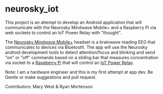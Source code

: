 # neurosky_iot
This project is an attempt to develop an Android application that will communicate with the Neurosky Mindwave Mobile+ and a Raspberry Pi via web sockets to control an IoT Power Relay with "thought".

The [Neurosky Mindwave Mobile+](https://www.sparkfun.com/products/14455) headset is a brainwave reading EEG that communicates to devices via Bluetooth. The app will use the Neurosky android development tools to detect attention/focus and blinking and send "on" or "off" commands based on a sliding bar that measures concentration via socket to a [Raspberry Pi](https://www.sparkfun.com/products/13825) that will control an [IoT Power Relay](https://www.sparkfun.com/products/14236).


Note: I am a hardware engineer and this is my first attempt at app dev. Be Gentle or make suggestions and pull request.


Contributors: Mary West & Ryan Mortenson 
